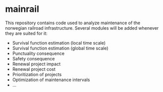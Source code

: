 # mainrail

This repository contains code used to analyze maintenance of the norwegian railroad infrastructure. Several modules will be added whenever they are suited for it:

  - Survival function estimation (local time scale)
  - Survival function estimation (global time scale)
  - Punctuality consequence
  - Safety consequence
  - Renewal project impact
  - Renewal project cost
  - Prioritization of projects
  - Optimization of maintenance intervals
  - ...
